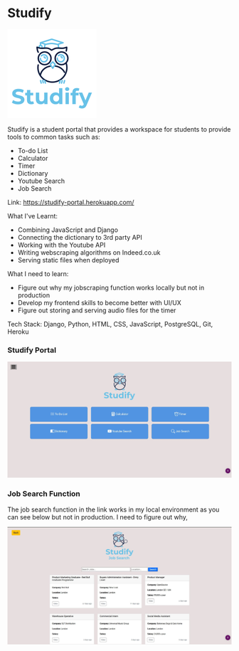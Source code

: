 # Studify

![Logo](https://github.com/Johanawan/Studify/blob/main/Images/logo.png)

Studify is a student portal that provides a workspace for students to provide tools to common tasks such as:
- To-do List
- Calculator
- Timer
- Dictionary
- Youtube Search
- Job Search

Link: https://studify-portal.herokuapp.com/

What I've Learnt:
- Combining JavaScript and Django
- Connecting the dictionary to 3rd party API
- Working with the Youtube API
- Writing webscraping algorithms on Indeed.co.uk
- Serving static files when deployed

What I need to learn:
- Figure out why my jobscraping function works locally but not in production
- Develop my frontend skills to become better with UI/UX
- Figure out storing and serving audio files for the timer

Tech Stack: Django, Python, HTML, CSS, JavaScript, PostgreSQL, Git, Heroku

### Studify Portal

![Image of Dashboard](https://github.com/Johanawan/Studify/blob/main/Images/Studify1.JPG)

### Job Search Function
The job search function in the link works in my local environment as you can see below but not in production. I need to figure out why,

![Image of Dashboard](https://github.com/Johanawan/Studify/blob/main/Images/jobsearch.JPG)

